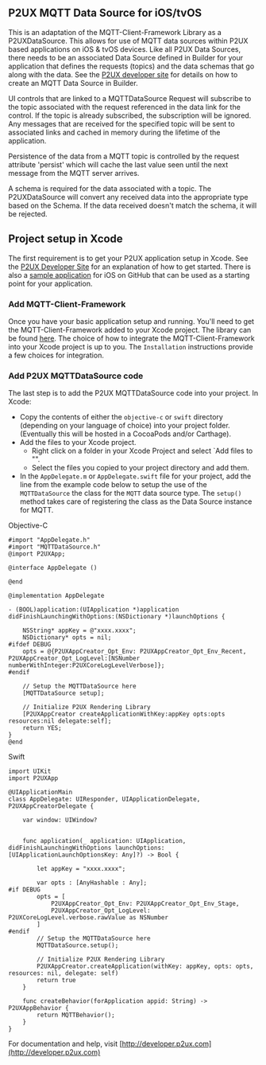 ## P2UX MQTT Data Source for iOS/tvOS
This is an adaptation of the MQTT-Client-Framework Library as a P2UXDataSource. This allows for use of MQTT data sources within P2UX based applications on iOS & tvOS devices. Like all P2UX Data Sources, there needs to be an associated Data Source defined in Builder for your application that defines the requests (topics) and the data schemas that go along with the data. See the [P2UX developer site](http://developer.p2ux.com) for details on how to create an MQTT Data Source in Builder.

UI controls that are linked to a MQTTDataSource Request will subscribe to the topic associated with the request referenced in the data link for the control. If the topic is already subscribed, the subscription will be ignored. Any messages that are received for the specified topic will be sent to associated links and cached in memory during the lifetime of the application. 

Persistence of the data from a MQTT topic is controlled by the request attribute 'persist' which will cache the last value seen until the next message from the MQTT server arrives.
 
A schema is required for the data associated with a topic. The P2UXDataSource will convert any received data into the appropriate type based on the Schema. If the data received doesn't match the schema, it will be rejected.

## Project setup in Xcode
The first requirement is to get your P2UX application setup in Xcode. See the [P2UX Developer Site](http://developer.p2ux.com/ios/quickstart/) for an explanation of how to get started. There is also a [sample application](https://github.com/P2UX/P2UX-Sample-App-iOS) for iOS on GitHub that can be used as a starting point for your application.

### Add MQTT-Client-Framework
Once you have your basic application setup and running. You'll need to get the MQTT-Client-Framework added to your Xcode project. The library can be found [here](https://github.com/novastone-media/MQTT-Client-Framework). The choice of how to integrate the MQTT-Client-Framework into your Xcode project is up to you. The `Installation` instructions provide a few choices for integration. 

### Add P2UX MQTTDataSource code
The last step is to add the P2UX MQTTDataSource code into your project. In Xcode:

* Copy the contents of either the `objective-c` or `swift` directory (depending on your language of choice) into your project folder. (Eventually this will be hosted in a CocoaPods and/or Carthage).
* Add the files to your Xcode project. 
    * Right click on a folder in your Xcode Project and select `Add files to "<project name>". 
    * Select the files you copied to your project directory and add them.
* In the `AppDelegate.m` or `AppDelegate.swift` file for your project, add the line from the example code below to setup the use of the `MQTTDataSource` the class for the `MQTT` data source type. The `setup()` method takes care of registering the class as the Data Source instance for MQTT.

Objective-C
```
#import "AppDelegate.h"
#import "MQTTDataSource.h"
@import P2UXApp;

@interface AppDelegate ()

@end

@implementation AppDelegate

- (BOOL)application:(UIApplication *)application didFinishLaunchingWithOptions:(NSDictionary *)launchOptions {
    
    NSString* appKey = @"xxxx.xxxx";
    NSDictionary* opts = nil;
#ifdef DEBUG
    opts = @{P2UXAppCreator_Opt_Env: P2UXAppCreator_Opt_Env_Recent, P2UXAppCreator_Opt_LogLevel:[NSNumber numberWithInteger:P2UXCoreLogLevelVerbose]};
#endif
    
    // Setup the MQTTDataSource here        
    [MQTTDataSource setup];
    
    // Initialize P2UX Rendering Library
    [P2UXAppCreator createApplicationWithKey:appKey opts:opts resources:nil delegate:self];
    return YES;
}
@end
```

Swift
```
import UIKit
import P2UXApp

@UIApplicationMain
class AppDelegate: UIResponder, UIApplicationDelegate, P2UXAppCreatorDelegate {

    var window: UIWindow?


    func application(_ application: UIApplication, didFinishLaunchingWithOptions launchOptions: [UIApplicationLaunchOptionsKey: Any]?) -> Bool {
        
        let appKey = "xxxx.xxxx";

        var opts : [AnyHashable : Any];
#if DEBUG
        opts = [
            P2UXAppCreator_Opt_Env: P2UXAppCreator_Opt_Env_Stage,
            P2UXAppCreator_Opt_LogLevel: P2UXCoreLogLevel.verbose.rawValue as NSNumber
        ]
#endif
        // Setup the MQTTDataSource here        
        MQTTDataSource.setup();
        
        // Initialize P2UX Rendering Library
        P2UXAppCreator.createApplication(withKey: appKey, opts: opts, resources: nil, delegate: self)
        return true
    }
    
    func createBehavior(forApplication appid: String) -> P2UXAppBehavior {
        return MQTTBehavior();
    }
}
```

For documentation and help, visit [http://developer.p2ux.com](http://developer.p2ux.com)
